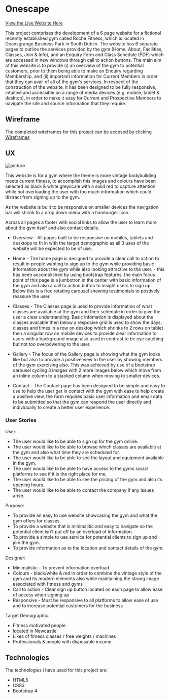 
# Onescape

[View the Live Website Here](https://jhr1986.github.io/johnhenryroche-ms1-rochefitness/)

This project comprises the development of a 6 page website for a fictional recently established gym called Roche Fitness, which is located in Deansgrange Business Park in South Dublin. 
The website has 6 separate pages to outline the services provided by the gym (Home, About, Facilities, Classes, Join & Info), and an Enquiry Form and Class Schedule (PDF) which are accessed in new windows through call to action buttons.
The main aim of this website is to provide (i) an overview of the gym to potential customers, prior to them being able to make an Enquiry regarding Membership, and (ii) important information for Current Members in order that they can avail of all of the gym's services.
In respect of the construction of the website, it has been designed to be fully responsive, intuitive and accessible on a range of media devices (e.g. mobile, tablet & desktop), in order to make it easy for Current and Prospective Members to navigate the site and source information that they require.

## Wireframe

The completed wireframes for this project can be accesed by clicking [Wireframes](https://github.com/Birrellc/MS1-GORILLA-GAINZ-GYM/tree/master/assets/wireframe/) 

## UX

![picture](assets/readme-images/responsive-view.png)

This website is for a gym where the theme is more vintage bodybuilding meets current fitness, to accomplish this images and colours have been selected as black & white greyscale with a solid red to capture attention while not overloading the user with too much information which could distract from signing up to the gym. 

As the website is built to be responsive on smaller devices the navigation bar will shrink to a drop down menu with a hamburger icon.

Across all pages a footer with social links to allow the user to learn more about the gym itself and also contact details.

* Overview - All pages built to be responsive on mobiles, tablets and desktops to fit in with the target demographic as all 3 uses of the website will be expected to be of use.

* Home - The home page is designed to provide a clear call to action to result in people wanting to sign up to the gym while providing basic information about the gym while also looking attractive to the user. - this has been accomplished by using bootstrap features. the main focus point of this page is a jumbotron in the center with basic information of the gym and also a call to action button to insight users to sign up. Below this is a free rotating carousel showing testimonials to postively reassure the user.

* Classes - The Classes page is used to provide information of what classes are available at the gym and their schedule in order to give the user a clear understanding. Basic infomation is displayed about the classes available then below a resposive grid is used to show the days, classes and times in a row on desktop which shrinks to 2 rows on tablet then a singular row on mobile devices to provide clear information to users with a background image also used in contrast to be eye catching but not too overpowering to the user.

* Gallery - The focus of the Gallery page is showing what the gym looks like but also to provide a positive view to the user by showing members of the gym exercising also. This was achieved by use of a bootstrap carousel cycling 3 images with 2 more images below which move from an inline column to a stacked column when moving to smaller devices.

* Contact - The Contact page has been designed to be simple and easy to use to help the user get in contact with the gym with ease to help create a positive view, the form requires basic user information and email data to be submitted so that the gym can respond the user directly and individually to create a better user experience.

### User Stories

User:

* The user would like to be able to sign up for the gym online.
* The user would like to be able to browse which classes are available at the gym and also what time they are scheduled for.
* The user would like to be able to see the layout and equipment available in the gym.
* The user would like to be able to have access to the gyms social platforms to see if it is the right place for me.
* The user would like to be able to see the pricing of the gym and also its opening hours.
* The user would like to be able to contact the company if any issues arise.

Purpose:

* To provide an easy to use website showcasing the gym and what the gym offers for classes.
* To provide a website that is minimalitic and easy to navigate so the potential client isn't put off by an overload of information.
* To provide a simple to use service for potential clients to sign up and join the gym.
* To provide information as to the location and contact details of the gym.

Designer:

* Minimalistic - To prevent information overload
* Colours - black/white & red in order to combine the vintage style of the gym and its modern elements also while maintaining the strong image associated with fitness and gyms
* Call to action - Clear sign up button located on each page to allow ease of access when signing up
* Responsive - Must be responsive to all platforms to allow ease of use and to increase potential customers for the business

Target Demographic:

* Fitness motivated people
* located in Newcastle
* Likes of fitness classes / free weights / machines
* Professionals & people with disposable income

## Technologies
The technologies i have used for this project are:

* HTML5
* CSS3
* Bootstrap 4
